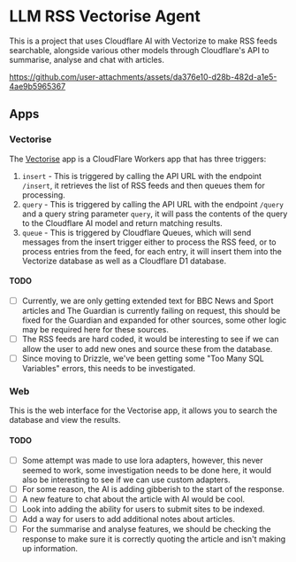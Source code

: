 # LLM RSS Vectorise Agent

This is a project that uses Cloudflare AI with Vectorize to make RSS feeds searchable, alongside various other models through Cloudflare's API to summarise, analyse and chat with articles.

https://github.com/user-attachments/assets/da376e10-d28b-482d-a1e5-4ae9b5965367

## Apps

### Vectorise

The [Vectorise](/apps/vectorize/README.md) app is a CloudFlare Workers app that has three triggers:

1. `insert` - This is triggered by calling the API URL with the endpoint `/insert`, it retrieves the list of RSS feeds and then queues them for processing.
2. `query` - This is triggered by calling the API URL with the endpoint `/query` and a query string parameter `query`, it will pass the contents of the query to the Cloudflare AI model and return matching results.
3. `queue` - This is triggered by Cloudflare Queues, which will send messages from the insert trigger either to process the RSS feed, or to process entries from the feed, for each entry, it will insert them into the Vectorize database as well as a Cloudflare D1 database.

#### TODO

- [ ] Currently, we are only getting extended text for BBC News and Sport articles and The Guardian is currently failing on request, this should be fixed for the Guardian and expanded for other sources, some other logic may be required here for these sources.
- [ ] The RSS feeds are hard coded, it would be interesting to see if we can allow the user to add new ones and source these from the database.
- [ ] Since moving to Drizzle, we've been getting some "Too Many SQL Variables" errors, this needs to be investigated.

### Web

This is the web interface for the Vectorise app, it allows you to search the database and view the results.

#### TODO

- [ ] Some attempt was made to use lora adapters, however, this never seemed to work, some investigation needs to be done here, it would also be interesting to see if we can use custom adapters.
- [ ] For some reason, the AI is adding gibberish to the start of the response.
- [ ] A new feature to chat about the article with AI would be cool.
- [ ] Look into adding the ability for users to submit sites to be indexed.
- [ ] Add a way for users to add additional notes about articles.
- [ ] For the summarise and analyse features, we should be checking the response to make sure it is correctly quoting the article and isn't making up information.